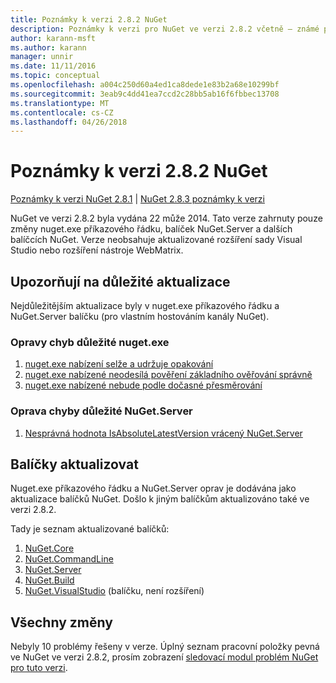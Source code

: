 ```yaml
---
title: Poznámky k verzi 2.8.2 NuGet
description: Poznámky k verzi pro NuGet ve verzi 2.8.2 včetně – známé problémy, opravy chyb, přidaných funkcí a chcete.
author: karann-msft
ms.author: karann
manager: unnir
ms.date: 11/11/2016
ms.topic: conceptual
ms.openlocfilehash: a004c250d60a4ed1ca8dede1e83b2a68e10299bf
ms.sourcegitcommit: 3eab9c4dd41ea7ccd2c28bb5ab16f6fbbec13708
ms.translationtype: MT
ms.contentlocale: cs-CZ
ms.lasthandoff: 04/26/2018
---
```

# <a name="nuget-282-release-notes"></a>Poznámky k verzi 2.8.2 NuGet

[Poznámky k verzi NuGet 2.8.1](../release-notes/nuget-2.8.1.md) | [NuGet 2.8.3 poznámky k verzi](../release-notes/nuget-2.8.3.md)

NuGet ve verzi 2.8.2 byla vydána 22 může 2014.  Tato verze zahrnuty pouze změny nuget.exe příkazového řádku, balíček NuGet.Server a dalších balíčcích NuGet.  Verze neobsahuje aktualizované rozšíření sady Visual Studio nebo rozšíření nástroje WebMatrix.

## <a name="notable-updates"></a>Upozorňují na důležité aktualizace

Nejdůležitějším aktualizace byly v nuget.exe příkazového řádku a NuGet.Server balíčku (pro vlastním hostováním kanály NuGet).

### <a name="important-nugetexe-bug-fixes"></a>Opravy chyb důležité nuget.exe

1. [nuget.exe nabízení selže a udržuje opakování](https://nuget.codeplex.com/workitem/4000)
1. [nuget.exe nabízené neodesílá pověření základního ověřování správně](https://nuget.codeplex.com/workitem/4109)
1. [nuget.exe nabízené nebude podle dočasné přesměrování](https://nuget.codeplex.com/workitem/4050)

### <a name="important-nugetserver-bug-fix"></a>Oprava chyby důležité NuGet.Server

1. [Nesprávná hodnota IsAbsoluteLatestVersion vrácený NuGet.Server](https://nuget.codeplex.com/workitem/4147)

## <a name="packages-updated"></a>Balíčky aktualizovat

Nuget.exe příkazového řádku a NuGet.Server oprav je dodávána jako aktualizace balíčků NuGet.  Došlo k jiným balíčkům aktualizováno také ve verzi 2.8.2.

Tady je seznam aktualizované balíčků:

1. [NuGet.Core](https://www.nuget.org/packages/NuGet.Core/)
1. [NuGet.CommandLine](https://www.nuget.org/packages/NuGet.CommandLine/)
1. [NuGet.Server](https://www.nuget.org/packages/NuGet.Server/)
1. [NuGet.Build](https://www.nuget.org/packages/NuGet.Build/)
1. [NuGet.VisualStudio](https://www.nuget.org/packages/NuGet.VisualStudio/) (balíčku, není rozšíření)

## <a name="all-changes"></a>Všechny změny
Nebyly 10 problémy řešeny v verze. Úplný seznam pracovní položky pevná ve NuGet ve verzi 2.8.2, prosím zobrazení [sledovací modul problém NuGet pro tuto verzi](https://nuget.codeplex.com/workitem/list/advanced?keyword=&status=All&type=All&priority=All&release=NuGet%202.8.2&assignedTo=All&component=All&sortField=LastUpdatedDate&sortDirection=Descending&page=0&reasonClosed=All).
